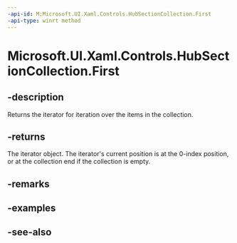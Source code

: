 ```yaml
---
-api-id: M:Microsoft.UI.Xaml.Controls.HubSectionCollection.First
-api-type: winrt method
---
```


<!-- Method syntax
public Windows.Foundation.Collections.IIterator<Windows.UI.Xaml.Controls.HubSection> First()
-->

# Microsoft.UI.Xaml.Controls.HubSectionCollection.First

## -description
Returns the iterator for iteration over the items in the collection.

## -returns
The iterator object. The iterator's current position is at the 0-index position, or at the collection end if the collection is empty.

## -remarks

## -examples

## -see-also
